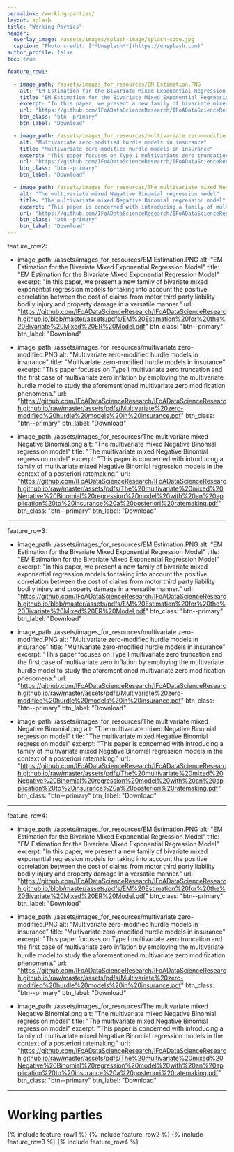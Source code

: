 ```yaml
---
permalink: /working-parties/
layout: splash
title: "Working Parties"
header:
  overlay_image: /assets/images/splash-image/splash-code.jpg
  caption: "Photo credit: [**Unsplash**](https://unsplash.com)"
author_profile: false
toc: true

feature_row1:

  - image_path: /assets/images_for_resources/EM Estimation.PNG
    alt: "EM Estimation for the Bivariate Mixed Exponential Regression Model"
    title: "EM Estimation for the Bivariate Mixed Exponential Regression Model"
    excerpt: "In this paper, we present a new family of bivariate mixed exponential regression models for taking into account the positive correlation between the cost of claims from motor third party liability bodily injury and property damage in a versatile manner."
    url: "https://github.com/IFoADataScienceResearch/IFoADataScienceResearch.github.io/blob/master/assets/pdfs/EM%20Estimation%20for%20the%20Bivariate%20Mixed%20ER%20Model.pdf"
    btn_class: "btn--primary"
    btn_label: "Download"

  - image_path: /assets/images_for_resources/multivariate zero-modified.PNG
    alt: "Multivariate zero-modified hurdle models in insurance"
    title: "Multivariate zero-modified hurdle models in insurance"
    excerpt: "This paper focuses on Type I multivariate zero truncation and the ﬁrst case of multivariate zero inﬂation by employing the multivariate hurdle model to study the aforementioned multivariate zero modiﬁcation phenomena."
    url: "https://github.com/IFoADataScienceResearch/IFoADataScienceResearch.github.io/raw/master/assets/pdfs/Multivariate%20zero-modified%20hurdle%20models%20in%20insurance.pdf"
    btn_class: "btn--primary"
    btn_label: "Download"

  - image_path: /assets/images_for_resources/The multivariate mixed Negative Binomial.png
    alt: "The multivariate mixed Negative Binomial regression model"
    title: "The multivariate mixed Negative Binomial regression model"
    excerpt: "This paper is concerned with introducing a family of multivariate mixed Negative Binomial regression models in the context of a posteriori ratemaking."
    url: "https://github.com/IFoADataScienceResearch/IFoADataScienceResearch.github.io/raw/master/assets/pdfs/The%20multivariate%20mixed%20Negative%20Binomial%20regression%20model%20with%20an%20application%20to%20insurance%20a%20posteriori%20ratemaking.pdf"
    btn_class: "btn--primary"
    btn_label: "Download"
---
```


feature_row2:

  - image_path: /assets/images_for_resources/EM Estimation.PNG
    alt: "EM Estimation for the Bivariate Mixed Exponential Regression Model"
    title: "EM Estimation for the Bivariate Mixed Exponential Regression Model"
    excerpt: "In this paper, we present a new family of bivariate mixed exponential regression models for taking into account the positive correlation between the cost of claims from motor third party liability bodily injury and property damage in a versatile manner."
    url: "https://github.com/IFoADataScienceResearch/IFoADataScienceResearch.github.io/blob/master/assets/pdfs/EM%20Estimation%20for%20the%20Bivariate%20Mixed%20ER%20Model.pdf"
    btn_class: "btn--primary"
    btn_label: "Download"

  - image_path: /assets/images_for_resources/multivariate zero-modified.PNG
    alt: "Multivariate zero-modified hurdle models in insurance"
    title: "Multivariate zero-modified hurdle models in insurance"
    excerpt: "This paper focuses on Type I multivariate zero truncation and the ﬁrst case of multivariate zero inﬂation by employing the multivariate hurdle model to study the aforementioned multivariate zero modiﬁcation phenomena."
    url: "https://github.com/IFoADataScienceResearch/IFoADataScienceResearch.github.io/raw/master/assets/pdfs/Multivariate%20zero-modified%20hurdle%20models%20in%20insurance.pdf"
    btn_class: "btn--primary"
    btn_label: "Download"

  - image_path: /assets/images_for_resources/The multivariate mixed Negative Binomial.png
    alt: "The multivariate mixed Negative Binomial regression model"
    title: "The multivariate mixed Negative Binomial regression model"
    excerpt: "This paper is concerned with introducing a family of multivariate mixed Negative Binomial regression models in the context of a posteriori ratemaking."
    url: "https://github.com/IFoADataScienceResearch/IFoADataScienceResearch.github.io/raw/master/assets/pdfs/The%20multivariate%20mixed%20Negative%20Binomial%20regression%20model%20with%20an%20application%20to%20insurance%20a%20posteriori%20ratemaking.pdf"
    btn_class: "btn--primary"
    btn_label: "Download"
---

feature_row3:

  - image_path: /assets/images_for_resources/EM Estimation.PNG
    alt: "EM Estimation for the Bivariate Mixed Exponential Regression Model"
    title: "EM Estimation for the Bivariate Mixed Exponential Regression Model"
    excerpt: "In this paper, we present a new family of bivariate mixed exponential regression models for taking into account the positive correlation between the cost of claims from motor third party liability bodily injury and property damage in a versatile manner."
    url: "https://github.com/IFoADataScienceResearch/IFoADataScienceResearch.github.io/blob/master/assets/pdfs/EM%20Estimation%20for%20the%20Bivariate%20Mixed%20ER%20Model.pdf"
    btn_class: "btn--primary"
    btn_label: "Download"

  - image_path: /assets/images_for_resources/multivariate zero-modified.PNG
    alt: "Multivariate zero-modified hurdle models in insurance"
    title: "Multivariate zero-modified hurdle models in insurance"
    excerpt: "This paper focuses on Type I multivariate zero truncation and the ﬁrst case of multivariate zero inﬂation by employing the multivariate hurdle model to study the aforementioned multivariate zero modiﬁcation phenomena."
    url: "https://github.com/IFoADataScienceResearch/IFoADataScienceResearch.github.io/raw/master/assets/pdfs/Multivariate%20zero-modified%20hurdle%20models%20in%20insurance.pdf"
    btn_class: "btn--primary"
    btn_label: "Download"

  - image_path: /assets/images_for_resources/The multivariate mixed Negative Binomial.png
    alt: "The multivariate mixed Negative Binomial regression model"
    title: "The multivariate mixed Negative Binomial regression model"
    excerpt: "This paper is concerned with introducing a family of multivariate mixed Negative Binomial regression models in the context of a posteriori ratemaking."
    url: "https://github.com/IFoADataScienceResearch/IFoADataScienceResearch.github.io/raw/master/assets/pdfs/The%20multivariate%20mixed%20Negative%20Binomial%20regression%20model%20with%20an%20application%20to%20insurance%20a%20posteriori%20ratemaking.pdf"
    btn_class: "btn--primary"
    btn_label: "Download"
---

feature_row4:

  - image_path: /assets/images_for_resources/EM Estimation.PNG
    alt: "EM Estimation for the Bivariate Mixed Exponential Regression Model"
    title: "EM Estimation for the Bivariate Mixed Exponential Regression Model"
    excerpt: "In this paper, we present a new family of bivariate mixed exponential regression models for taking into account the positive correlation between the cost of claims from motor third party liability bodily injury and property damage in a versatile manner."
    url: "https://github.com/IFoADataScienceResearch/IFoADataScienceResearch.github.io/blob/master/assets/pdfs/EM%20Estimation%20for%20the%20Bivariate%20Mixed%20ER%20Model.pdf"
    btn_class: "btn--primary"
    btn_label: "Download"

  - image_path: /assets/images_for_resources/multivariate zero-modified.PNG
    alt: "Multivariate zero-modified hurdle models in insurance"
    title: "Multivariate zero-modified hurdle models in insurance"
    excerpt: "This paper focuses on Type I multivariate zero truncation and the ﬁrst case of multivariate zero inﬂation by employing the multivariate hurdle model to study the aforementioned multivariate zero modiﬁcation phenomena."
    url: "https://github.com/IFoADataScienceResearch/IFoADataScienceResearch.github.io/raw/master/assets/pdfs/Multivariate%20zero-modified%20hurdle%20models%20in%20insurance.pdf"
    btn_class: "btn--primary"
    btn_label: "Download"

  - image_path: /assets/images_for_resources/The multivariate mixed Negative Binomial.png
    alt: "The multivariate mixed Negative Binomial regression model"
    title: "The multivariate mixed Negative Binomial regression model"
    excerpt: "This paper is concerned with introducing a family of multivariate mixed Negative Binomial regression models in the context of a posteriori ratemaking."
    url: "https://github.com/IFoADataScienceResearch/IFoADataScienceResearch.github.io/raw/master/assets/pdfs/The%20multivariate%20mixed%20Negative%20Binomial%20regression%20model%20with%20an%20application%20to%20insurance%20a%20posteriori%20ratemaking.pdf"
    btn_class: "btn--primary"
    btn_label: "Download"
---

# Working parties
{% include feature_row1 %}
{% include feature_row2 %}
{% include feature_row3 %}
{% include feature_row4 %}
